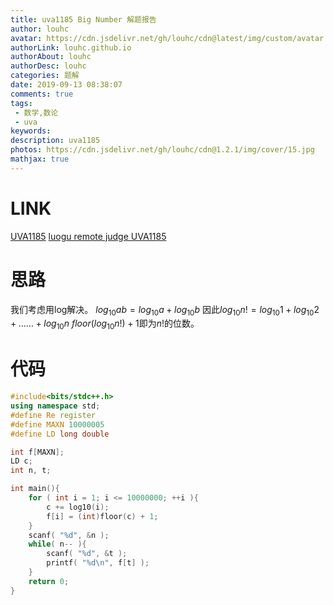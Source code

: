 ```yaml
---
title: uva1185 Big Number 解题报告
author: louhc
avatar: https://cdn.jsdelivr.net/gh/louhc/cdn@latest/img/custom/avatar.jpg
authorLink: louhc.github.io
authorAbout: louhc
authorDesc: louhc
categories: 题解
date: 2019-09-13 08:38:07
comments: true
tags:
 - 数学,数论
 - uva
keywords:
description: uva1185
photos: https://cdn.jsdelivr.net/gh/louhc/cdn@1.2.1/img/cover/15.jpg
mathjax: true
---
```


# LINK

[UVA1185](https://uva.onlinejudge.org/index.php?option=com_onlinejudge&Itemid=8&category=246&page=show_problem&problem=3626)
[luogu remote judge UVA1185](https://www.luogu.com.cn/problemnew/show/UVA1185)

# 思路

我们考虑用log解决。
$log_{10}ab=log_{10}a+log_{10}b$
因此$log_{10}n!=log_{10}1+log_{10}2+……+log_{10}n$
$floor(log_{10}n!)+1$即为$n!$的位数。

# 代码

```cpp
#include<bits/stdc++.h>
using namespace std;
#define Re register
#define MAXN 10000005
#define LD long double

int f[MAXN];
LD c;
int n, t;

int main(){
	for ( int i = 1; i <= 10000000; ++i ){
		c += log10(i);
		f[i] = (int)floor(c) + 1;
	}
	scanf( "%d", &n );
	while( n-- ){
		scanf( "%d", &t );
		printf( "%d\n", f[t] );
	}
	return 0;
}

```